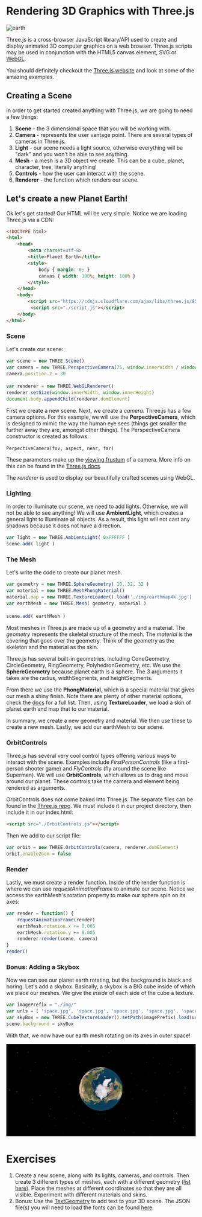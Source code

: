 # Rendering 3D Graphics with Three.js

![earth](https://media.giphy.com/media/ypytHBV0nRDbO/giphy.gif)

Three.js is a cross-browser JavaScript library/API used to create and display animated 3D computer graphics on a web browser. Three.js scripts may be used in conjunction with the HTML5 canvas element, SVG or [WebGL](https://en.wikipedia.org/wiki/WebGL).

You should definitely checkout the [Three.js website](https://threejs.org/) and look at some of the amazing examples.

## Creating a Scene

In order to get started created anything with Three.js, we are going to need a few things:

1. **Scene** - the 3 dimensional space that you will be working with.
2. **Camera** - represents the user vantage point. There are several types of cameras in Three.js.
3. **Light** - our scene needs a light source, otherwise everything will be "dark" and you won't be able to see anything.
4. **Mesh** - a mesh is a 3D object we create. This can be a cube, planet, character, tree, literally anything!
5. **Controls** - how the user can interact with the scene.
6. **Renderer** - the function which renders our scene. 

## Let's create a new Planet Earth!

Ok let's get started! Our HTML will be very simple. Notice we are loading Three.js via a CDN:

```html
<!DOCTYPE html>
<html>
	<head>
		<meta charset=utf-8>
		<title>Planet Earth</title>
		<style>
			body { margin: 0; }
			canvas { width: 100%; height: 100% }
		</style>
	</head>
	<body>
		<script src="https://cdnjs.cloudflare.com/ajax/libs/three.js/85/three.min.js"></script>
         <script src="./script.js"></script>
	</body>
</html>
```

### Scene

Let's create our scene:

```javascript
var scene = new THREE.Scene()
var camera = new THREE.PerspectiveCamera(75, window.innerWidth / window.innerHeight, 0.1, 50)
camera.position.z = 30

var renderer = new THREE.WebGLRenderer()
renderer.setSize(window.innerWidth, window.innerHeight)
document.body.appendChild(renderer.domElement)
```

First we create a new scene.  Next, we create a *camera*.  Three.js has a few camera options. For this example, we will use the **PerpectiveCamera**, which is designed to mimic the way the human eye sees (things get smaller the further away they are, amongst other things).  The PerspectiveCamera constructor is created as follows:

`PerpectiveCamera(fov, aspect, near, far)`

These parameters make up the [viewing frustum](https://en.wikipedia.org/wiki/Viewing_frustum) of a camera. More info on this can be found in the [Three.js docs](https://threejs.org/docs/index.html#api/cameras/PerspectiveCamera).

The *renderer* is used to display our beautifully crafted scenes using WebGL.

### Lighting

In order to illuminate our scene, we need to add lights. Otherwise, we will not be able to see anything!  We will use **AmbientLight**, which creates a general light to illuminate all objects. As a result, this light will not cast any shadows because it does not have a direction.

```javascript
var light = new THREE.AmbientLight( 0xFFFFFF )
scene.add( light )
```

### The Mesh

Let's write the code to create our planet mesh.

```javascript
var geometry = new THREE.SphereGeometry( 10, 32, 32 )
var material = new THREE.MeshPhongMaterial()
material.map = new THREE.TextureLoader().load('./img/earthmap4k.jpg')
var earthMesh = new THREE.Mesh( geometry, material )

scene.add( earthMesh )
```

Most meshes in Three.js are made up of a geometry and a material. The *geometry* represents the skeletal structure of the mesh.  The *material* is the covering that goes over the geometry.  Think of the geometry as the skeleton and the material as the skin.

Three.js has several built-in geometries, including ConeGeometry, CircleGeometry, RingGeometry, PolyhedronGeometry, etc. We use the **SphereGeometry** because planet earth is a sphere.  The 3 arguments it takes are the radius, widthSegments, and heightSegments.  

From there we use the **PhongMaterial**, which is a special material that gives our mesh a shiny finish. Note there are plenty of other material options, check the [docs](https://threejs.org/docs/index.html) for a full list.  Then, using **TextureLoader**, we load a skin of planet earth and map that to our material.

In summary, we create a new geometry and material. We then use these to create a new mesh. Lastly, we add our earthMesh to our scene.

### OrbitControls

Three.js has several very cool control types offering various ways to interact with the scene.  Examples include *FirstPersonControls* (like a first-person shooter game) and *FlyControls* (fly around the scene like Superman).  We will use **OrbitControls**, which allows us to drag and move around our planet. These controls take the camera and element being rendered as arguments.

OrbitControls does not come baked into Three.js.  The separate files can be found in the [Three.js repo](https://github.com/mrdoob/three.js/tree/dev/examples/js/controls).  We must include it in our project directory, then include it in our index.html:

```html
<script src="./OrbitControls.js"></script>
```

Then we add to our script file:

```javascript
var orbit = new THREE.OrbitControls(camera, renderer.domElement)
orbit.enableZoom = false
```

### Render

Lastly, we must create a render function. Inside of the render function is where we can use *requestAnimationFrame* to animate our scene.  Notice we access the earthMesh's rotation property to make our sphere spin on its axes:

```javascript
var render = function() {
    requestAnimationFrame(render)
    earthMesh.rotation.x += 0.005
    earthMesh.rotation.y += 0.005
    renderer.render(scene, camera)
}
render()
```

### Bonus: Adding a Skybox

Now we can see our planet earth rotating, but the background is black and boring.  Let's add a skybox.  Basically, a skybox is a BIG cube inside of which we place our meshes.  We give the *inside* of each side of the cube a texture.

```javascript
var imagePrefix = "./img/"
var urls = [ 'space.jpg', 'space.jpg', 'space.jpg', 'space.jpg', 'space.jpg', 'space.jpg' ]
var skyBox = new THREE.CubeTextureLoader().setPath(imagePrefix).load(urls)
scene.background = skyBox
```

With that, we now have our earth mesh rotating on its axes in outer space!

![threejs_scene](./public/img/threejs_screenshot.png)

# Exercises

1. Create a new scene, along with its lights, cameras, and controls.  Then create 3 different types of meshes, each with a different geometry ([list here](https://threejs.org/docs/index.html)). Place the meshes at different coordinates so that they are all visible.  Experiment with different materials and skins.
2. Bonus: Use the [TextGeometry](https://threejs.org/docs/index.html#api/geometries/TextGeometry) to add text to your 3D scene.  The JSON file(s) you will need to load the fonts can be found [here](https://github.com/mrdoob/three.js/tree/dev/examples/fonts).